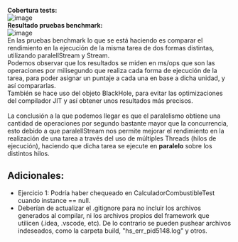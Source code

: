 <b>Cobertura tests:</b>
<br>
![image](https://github.com/mijaelsegura03/ucse-prog2-2023-U2-Segura/assets/130618172/e91fdf3d-3013-4d48-a63d-40160240722e)
<br>
<b>Resultado pruebas benchmark:</b>
<br>
![image](https://github.com/user-attachments/assets/8f0cbd48-ba95-44c4-b5d6-ba25266350f5)
<br>
En las pruebas benchmark lo que se está haciendo es comparar el rendimiento en la ejecución de la misma tarea de dos formas distintas, utilizando paralellStream y Stream.
<br>
Podemos observar que los resultados se miden en ms/ops que son las operaciones por milisegundo que realiza cada forma de ejecución de la tarea, para poder asignar un puntaje a cada una en base a dicha unidad, y así compararlas.
<br>
También se hace uso del objeto BlackHole, para evitar las optimizaciones del compilador JIT y así obtener unos resultados más precisos.
<br>
<br>
La conclusión a la que podemos llegar es que el paralelismo obtiene una cantidad de operaciones por segundo bastante mayor que la concurrencia, esto debido a que paralellStream nos permite
mejorar el rendimiento en la realización de una tarea a través del uso de múltiples Threads (hilos de ejecución), haciendo que dicha tarea se ejecute en <b>paralelo</b> sobre los distintos
hilos.



## Adicionales:
- Ejercicio 1: Podría haber chequeado en CalculadorCombustibleTest cuando instance == null.
- Deberían de actualizar el .gitignore para no incluir los archivos generados al compilar, ni los archivos propios del framework que utilicen (.idea, .vscode, etc). De lo contrario se pueden pushear archivos indeseados, como la carpeta build, "hs_err_pid5148.log" y otros.
